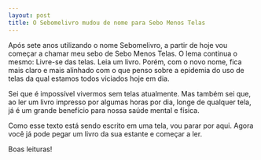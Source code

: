 ```yaml
---
layout: post
title: O Sebomelivro mudou de nome para Sebo Menos Telas
---
```


Após sete anos utilizando o nome Sebomelivro, a partir de hoje vou começar a chamar meu sebo de Sebo Menos Telas. O lema continua o mesmo: Livre-se das telas. Leia um livro. Porém, com o novo nome, fica mais claro e mais alinhado com o que penso sobre a epidemia do uso de telas da qual estamos todos viciados hoje em dia.

Sei que é impossível vivermos sem telas atualmente. Mas também sei que, ao ler um livro impresso por algumas horas por dia, longe de qualquer tela, já é um grande benefício para nossa saúde mental e física.

Como esse texto está sendo escrito em uma tela, vou parar por aqui. Agora você já pode pegar um livro da sua estante e começar a ler.

Boas leituras!
